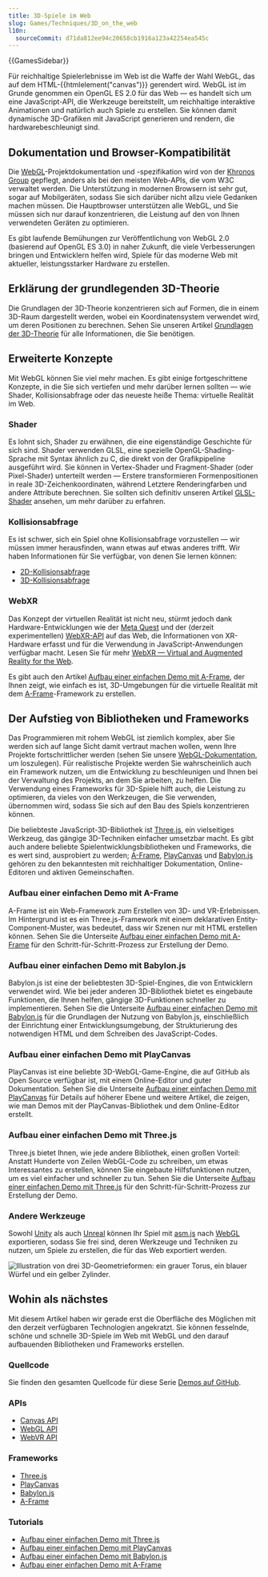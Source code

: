 ```yaml
---
title: 3D-Spiele im Web
slug: Games/Techniques/3D_on_the_web
l10n:
  sourceCommit: d71da812ee94c20658cb1916a123a42254ea545c
---
```


{{GamesSidebar}}

Für reichhaltige Spielerlebnisse im Web ist die Waffe der Wahl WebGL, das auf dem HTML-{{htmlelement("canvas")}} gerendert wird. WebGL ist im Grunde genommen ein OpenGL ES 2.0 für das Web — es handelt sich um eine JavaScript-API, die Werkzeuge bereitstellt, um reichhaltige interaktive Animationen und natürlich auch Spiele zu erstellen. Sie können damit dynamische 3D-Grafiken mit JavaScript generieren und rendern, die hardwarebeschleunigt sind.

## Dokumentation und Browser-Kompatibilität

Die [WebGL](/de/docs/Web/API/WebGL_API)-Projektdokumentation und -spezifikation wird von der [Khronos Group](https://www.khronos.org/) gepflegt, anders als bei den meisten Web-APIs, die vom W3C verwaltet werden. Die Unterstützung in modernen Browsern ist sehr gut, sogar auf Mobilgeräten, sodass Sie sich darüber nicht allzu viele Gedanken machen müssen. Die Hauptbrowser unterstützen alle WebGL, und Sie müssen sich nur darauf konzentrieren, die Leistung auf den von Ihnen verwendeten Geräten zu optimieren.

Es gibt laufende Bemühungen zur Veröffentlichung von WebGL 2.0 (basierend auf OpenGL ES 3.0) in naher Zukunft, die viele Verbesserungen bringen und Entwicklern helfen wird, Spiele für das moderne Web mit aktueller, leistungsstarker Hardware zu erstellen.

## Erklärung der grundlegenden 3D-Theorie

Die Grundlagen der 3D-Theorie konzentrieren sich auf Formen, die in einem 3D-Raum dargestellt werden, wobei ein Koordinatensystem verwendet wird, um deren Positionen zu berechnen. Sehen Sie unseren Artikel [Grundlagen der 3D-Theorie](/de/docs/Games/Techniques/3D_on_the_web/Basic_theory) für alle Informationen, die Sie benötigen.

## Erweiterte Konzepte

Mit WebGL können Sie viel mehr machen. Es gibt einige fortgeschrittene Konzepte, in die Sie sich vertiefen und mehr darüber lernen sollten — wie Shader, Kollisionsabfrage oder das neueste heiße Thema: virtuelle Realität im Web.

### Shader

Es lohnt sich, Shader zu erwähnen, die eine eigenständige Geschichte für sich sind. Shader verwenden GLSL, eine spezielle OpenGL-Shading-Sprache mit Syntax ähnlich zu C, die direkt von der Grafikpipeline ausgeführt wird. Sie können in Vertex-Shader und Fragment-Shader (oder Pixel-Shader) unterteilt werden — Erstere transformieren Formenpositionen in reale 3D-Zeichenkoordinaten, während Letztere Renderingfarben und andere Attribute berechnen. Sie sollten sich definitiv unseren Artikel [GLSL-Shader](/de/docs/Games/Techniques/3D_on_the_web/GLSL_Shaders) ansehen, um mehr darüber zu erfahren.

### Kollisionsabfrage

Es ist schwer, sich ein Spiel ohne Kollisionsabfrage vorzustellen — wir müssen immer herausfinden, wann etwas auf etwas anderes trifft. Wir haben Informationen für Sie verfügbar, von denen Sie lernen können:

- [2D-Kollisionsabfrage](/de/docs/Games/Techniques/2D_collision_detection)
- [3D-Kollisionsabfrage](/de/docs/Games/Techniques/3D_collision_detection)

### WebXR

Das Konzept der virtuellen Realität ist nicht neu, stürmt jedoch dank Hardware-Entwicklungen wie der [Meta Quest](https://www.meta.com/quest/) und der (derzeit experimentellen) [WebXR-API](/de/docs/Web/API/WebXR_Device_API) auf das Web, die Informationen von XR-Hardware erfasst und für die Verwendung in JavaScript-Anwendungen verfügbar macht. Lesen Sie für mehr [WebXR — Virtual and Augmented Reality for the Web](/de/docs/Games/Techniques/3D_on_the_web/WebXR).

Es gibt auch den Artikel [Aufbau einer einfachen Demo mit A-Frame](/de/docs/Games/Techniques/3D_on_the_web/Building_up_a_basic_demo_with_A-Frame), der Ihnen zeigt, wie einfach es ist, 3D-Umgebungen für die virtuelle Realität mit dem [A-Frame](https://aframe.io/)-Framework zu erstellen.

## Der Aufstieg von Bibliotheken und Frameworks

Das Programmieren mit rohem WebGL ist ziemlich komplex, aber Sie werden sich auf lange Sicht damit vertraut machen wollen, wenn Ihre Projekte fortschrittlicher werden (sehen Sie unsere [WebGL-Dokumentation](/de/docs/Web/API/WebGL_API), um loszulegen). Für realistische Projekte werden Sie wahrscheinlich auch ein Framework nutzen, um die Entwicklung zu beschleunigen und Ihnen bei der Verwaltung des Projekts, an dem Sie arbeiten, zu helfen. Die Verwendung eines Frameworks für 3D-Spiele hilft auch, die Leistung zu optimieren, da vieles von den Werkzeugen, die Sie verwenden, übernommen wird, sodass Sie sich auf den Bau des Spiels konzentrieren können.

Die beliebteste JavaScript-3D-Bibliothek ist [Three.js](https://threejs.org/), ein vielseitiges Werkzeug, das gängige 3D-Techniken einfacher umsetzbar macht. Es gibt auch andere beliebte Spielentwicklungsbibliotheken und Frameworks, die es wert sind, ausprobiert zu werden; [A-Frame](https://aframe.io/), [PlayCanvas](https://playcanvas.com/) und [Babylon.js](https://www.babylonjs.com/) gehören zu den bekanntesten mit reichhaltiger Dokumentation, Online-Editoren und aktiven Gemeinschaften.

### Aufbau einer einfachen Demo mit A-Frame

A-Frame ist ein Web-Framework zum Erstellen von 3D- und VR-Erlebnissen. Im Hintergrund ist es ein Three.js-Framework mit einem deklarativen Entity-Component-Muster, was bedeutet, dass wir Szenen nur mit HTML erstellen können. Sehen Sie die Unterseite [Aufbau einer einfachen Demo mit A-Frame](/de/docs/Games/Techniques/3D_on_the_web/Building_up_a_basic_demo_with_A-Frame) für den Schritt-für-Schritt-Prozess zur Erstellung der Demo.

### Aufbau einer einfachen Demo mit Babylon.js

Babylon.js ist eine der beliebtesten 3D-Spiel-Engines, die von Entwicklern verwendet wird. Wie bei jeder anderen 3D-Bibliothek bietet es eingebaute Funktionen, die Ihnen helfen, gängige 3D-Funktionen schneller zu implementieren. Sehen Sie die Unterseite [Aufbau einer einfachen Demo mit Babylon.js](/de/docs/Games/Techniques/3D_on_the_web/Building_up_a_basic_demo_with_Babylon.js) für die Grundlagen der Nutzung von Babylon.js, einschließlich der Einrichtung einer Entwicklungsumgebung, der Strukturierung des notwendigen HTML und dem Schreiben des JavaScript-Codes.

### Aufbau einer einfachen Demo mit PlayCanvas

PlayCanvas ist eine beliebte 3D-WebGL-Game-Engine, die auf GitHub als Open Source verfügbar ist, mit einem Online-Editor und guter Dokumentation. Sehen Sie die Unterseite [Aufbau einer einfachen Demo mit PlayCanvas](/de/docs/Games/Techniques/3D_on_the_web/Building_up_a_basic_demo_with_PlayCanvas) für Details auf höherer Ebene und weitere Artikel, die zeigen, wie man Demos mit der PlayCanvas-Bibliothek und dem Online-Editor erstellt.

### Aufbau einer einfachen Demo mit Three.js

Three.js bietet Ihnen, wie jede andere Bibliothek, einen großen Vorteil: Anstatt Hunderte von Zeilen WebGL-Code zu schreiben, um etwas Interessantes zu erstellen, können Sie eingebaute Hilfsfunktionen nutzen, um es viel einfacher und schneller zu tun. Sehen Sie die Unterseite [Aufbau einer einfachen Demo mit Three.js](/de/docs/Games/Techniques/3D_on_the_web/Building_up_a_basic_demo_with_Three.js) für den Schritt-für-Schritt-Prozess zur Erstellung der Demo.

### Andere Werkzeuge

Sowohl [Unity](https://unity.com/) als auch [Unreal](https://www.unrealengine.com/en-US) können Ihr Spiel mit [asm.js](/de/docs/Games/Tools/asm.js) nach [WebGL](/de/docs/Web/API/WebGL_API) exportieren, sodass Sie frei sind, deren Werkzeuge und Techniken zu nutzen, um Spiele zu erstellen, die für das Web exportiert werden.

![Illustration von drei 3D-Geometrieformen: ein grauer Torus, ein blauer Würfel und ein gelber Zylinder.](shapes.png)

## Wohin als nächstes

Mit diesem Artikel haben wir gerade erst die Oberfläche des Möglichen mit den derzeit verfügbaren Technologien angekratzt. Sie können fesselnde, schöne und schnelle 3D-Spiele im Web mit WebGL und den darauf aufbauenden Bibliotheken und Frameworks erstellen.

### Quellcode

Sie finden den gesamten Quellcode für diese Serie [Demos auf GitHub](https://end3r.github.io/MDN-Games-3D/).

### APIs

- [Canvas API](/de/docs/Web/API/Canvas_API)
- [WebGL API](/de/docs/Web/API/WebGL_API)
- [WebVR API](/de/docs/Web/API/WebVR_API)

### Frameworks

- [Three.js](https://threejs.org/)
- [PlayCanvas](https://playcanvas.com/)
- [Babylon.js](https://www.babylonjs.com/)
- [A-Frame](https://aframe.io/)

### Tutorials

- [Aufbau einer einfachen Demo mit Three.js](/de/docs/Games/Techniques/3D_on_the_web/Building_up_a_basic_demo_with_Three.js)
- [Aufbau einer einfachen Demo mit PlayCanvas](/de/docs/Games/Techniques/3D_on_the_web/Building_up_a_basic_demo_with_PlayCanvas)
- [Aufbau einer einfachen Demo mit Babylon.js](/de/docs/Games/Techniques/3D_on_the_web/Building_up_a_basic_demo_with_Babylon.js)
- [Aufbau einer einfachen Demo mit A-Frame](/de/docs/Games/Techniques/3D_on_the_web/Building_up_a_basic_demo_with_A-Frame)
